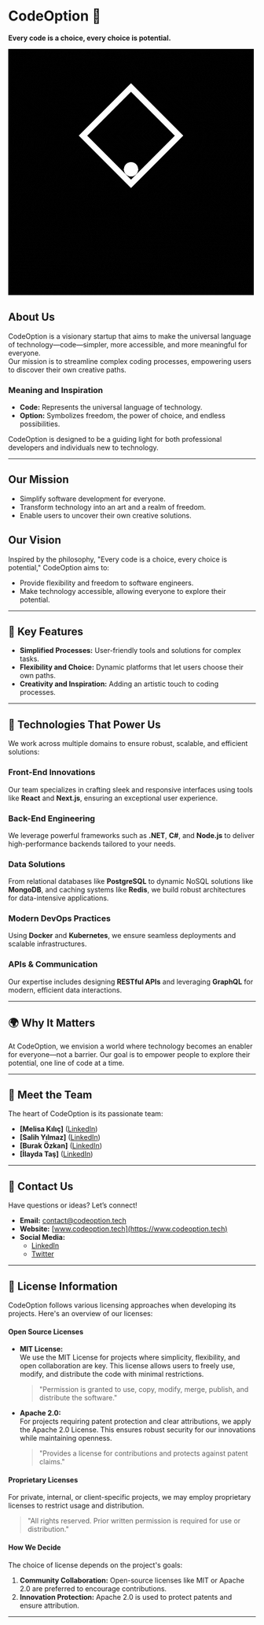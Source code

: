 # CodeOption 🚀  
**Every code is a choice, every choice is potential.**  

![CodeOption](Logo.gif)

## About Us  
CodeOption is a visionary startup that aims to make the universal language of technology—code—simpler, more accessible, and more meaningful for everyone.  
Our mission is to streamline complex coding processes, empowering users to discover their own creative paths.  

### Meaning and Inspiration  
- **Code:** Represents the universal language of technology.  
- **Option:** Symbolizes freedom, the power of choice, and endless possibilities.  

CodeOption is designed to be a guiding light for both professional developers and individuals new to technology.  

---

## Our Mission  
- Simplify software development for everyone.  
- Transform technology into an art and a realm of freedom.  
- Enable users to uncover their own creative solutions.  

## Our Vision  
Inspired by the philosophy, "Every code is a choice, every choice is potential," CodeOption aims to:  
- Provide flexibility and freedom to software engineers.  
- Make technology accessible, allowing everyone to explore their potential.  

---

## 🌟 Key Features  
- **Simplified Processes:** User-friendly tools and solutions for complex tasks.  
- **Flexibility and Choice:** Dynamic platforms that let users choose their own paths.  
- **Creativity and Inspiration:** Adding an artistic touch to coding processes.  

---

## 🔧 Technologies That Power Us  
We work across multiple domains to ensure robust, scalable, and efficient solutions:  

### **Front-End Innovations**  
Our team specializes in crafting sleek and responsive interfaces using tools like **React** and **Next.js**, ensuring an exceptional user experience.  

### **Back-End Engineering**  
We leverage powerful frameworks such as **.NET**, **C#**, and **Node.js** to deliver high-performance backends tailored to your needs.  

### **Data Solutions**  
From relational databases like **PostgreSQL** to dynamic NoSQL solutions like **MongoDB**, and caching systems like **Redis**, we build robust architectures for data-intensive applications.  

### **Modern DevOps Practices**  
Using **Docker** and **Kubernetes**, we ensure seamless deployments and scalable infrastructures.  

### **APIs & Communication**  
Our expertise includes designing **RESTful APIs** and leveraging **GraphQL** for modern, efficient data interactions.  

---

## 🌍 Why It Matters  
At CodeOption, we envision a world where technology becomes an enabler for everyone—not a barrier. Our goal is to empower people to explore their potential, one line of code at a time.  

---

## 👥 Meet the Team   
The heart of CodeOption is its passionate team:
- **[Melisa Kılıç]**      ([LinkedIn](https://www.linkedin.com/in/melisa-k%C4%B1l%C4%B1%C3%A7-16a356228/))  
- **[Salih Yılmaz]**      ([LinkedIn](https://www.linkedin.com/in/salihyilmazz/))  
- **[Burak Özkan]**       ([LinkedIn](https://www.linkedin.com/in/burakozkan138/))  
- **[İlayda Taş]**        ([LinkedIn](https://www.linkedin.com/in/ilaydatas/))

---
## 📢 Contact Us  
Have questions or ideas? Let’s connect!  
- **Email:** [contact@codeoption.tech](mailto:contact@codeoption.tech)  
- **Website:** [www.codeoption.tech](https://www.codeoption.tech)  
- **Social Media:**  
  - [LinkedIn](https://linkedin.com/codeoption)  
  - [Twitter](https://instagram.com/codeoptiontech)  

---

## 📜 License Information  

CodeOption follows various licensing approaches when developing its projects. Here's an overview of our licenses:  

#### **Open Source Licenses**  
- **MIT License:**  
  We use the MIT License for projects where simplicity, flexibility, and open collaboration are key. This license allows users to freely use, modify, and distribute the code with minimal restrictions.  
  > "Permission is granted to use, copy, modify, merge, publish, and distribute the software."  

- **Apache 2.0:**  
  For projects requiring patent protection and clear attributions, we apply the Apache 2.0 License. This ensures robust security for our innovations while maintaining openness.  
  > "Provides a license for contributions and protects against patent claims."  

#### **Proprietary Licenses**  
For private, internal, or client-specific projects, we may employ proprietary licenses to restrict usage and distribution.  
> "All rights reserved. Prior written permission is required for use or distribution."

#### **How We Decide**  
The choice of license depends on the project's goals:  
1. **Community Collaboration:** Open-source licenses like MIT or Apache 2.0 are preferred to encourage contributions.  
2. **Innovation Protection:** Apache 2.0 is used to protect patents and ensure attribution.  

---
